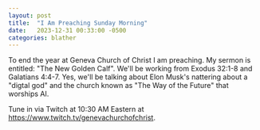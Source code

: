 ```yaml
---
layout: post
title:  "I Am Preaching Sunday Morning"
date:   2023-12-31 00:33:00 -0500
categories: blather
---
```

To end the year at Geneva Church of Christ I am preaching.  My sermon is entitled: "The New Golden Calf".  We'll be working from Exodus 32:1-8 and Galatians 4:4-7.  Yes, we'll be talking about Elon Musk's nattering about a "digtal god" and the church known as "The Way of the Future" that worships AI.

Tune in via Twitch at 10:30 AM Eastern at <https://www.twitch.tv/genevachurchofchrist>.
